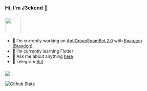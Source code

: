 ### Hi, I'm J3ckend 👋


### <img src="https://media.giphy.com/media/VgCDAzcKvsR6OM0uWg/giphy.gif" width="50">

- 🔭 I'm currently working on <a href='https://t.me/AntiGroupSpamBot'>AntiGroupSpamBot 2.0</a> with <a href='https://github.com/mattiabrandon'>Брандон (Brandon)</a>
- 🌱 I’m currently learning Flutter
- 💬 Ask me about anything <a href='https://t.me/joinchat/IP4Ps0rUa_ToKoEM0OzZMA'>here</a>
- 🤖 Telegram <a href='https://t.me/GiaccaBot'>Bot</a>

### <img src="https://camo.githubusercontent.com/410dd0b1b800cd1e13965237beee2a32474be978/68747470733a2f2f6d656469612e67697068792e636f6d2f6d656469612f4d3967624264396e6244724f5475314d71782f67697068792e676966">

![Github Stats](https://github-readme-stats.vercel.app/api?username=Gi4cca&count_private=true&show_icons=true&include_all_commits=true)
